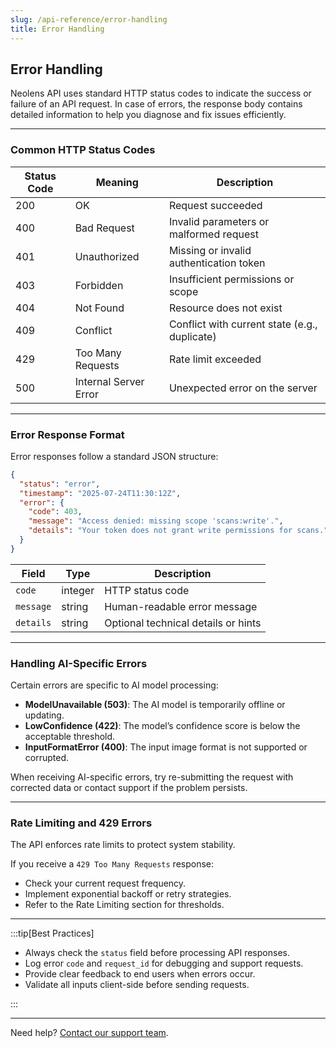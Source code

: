 ```yaml
---
slug: /api-reference/error-handling
title: Error Handling
---
```


## Error Handling

Neolens API uses standard HTTP status codes to indicate the success or failure of an API request. In case of errors, the response body contains detailed information to help you diagnose and fix issues efficiently.

---

### Common HTTP Status Codes

| Status Code | Meaning                 | Description                                    |
|-------------|-------------------------|------------------------------------------------|
| 200         | OK                      | Request succeeded                              |
| 400         | Bad Request             | Invalid parameters or malformed request        |
| 401         | Unauthorized            | Missing or invalid authentication token        |
| 403         | Forbidden               | Insufficient permissions or scope              |
| 404         | Not Found               | Resource does not exist                        |
| 409         | Conflict                | Conflict with current state (e.g., duplicate)  |
| 429         | Too Many Requests       | Rate limit exceeded                            |
| 500         | Internal Server Error   | Unexpected error on the server                 |

---

### Error Response Format

Error responses follow a standard JSON structure:

```json
{
  "status": "error",
  "timestamp": "2025-07-24T11:30:12Z",
  "error": {
    "code": 403,
    "message": "Access denied: missing scope 'scans:write'.",
    "details": "Your token does not grant write permissions for scans."
  }
}
```

| Field     | Type    | Description                         |
| --------- | ------- | ----------------------------------- |
| `code`    | integer | HTTP status code                    |
| `message` | string  | Human-readable error message        |
| `details` | string  | Optional technical details or hints |

---

### Handling AI-Specific Errors

Certain errors are specific to AI model processing:

- **ModelUnavailable (503)**: The AI model is temporarily offline or updating.
- **LowConfidence (422)**: The model’s confidence score is below the acceptable threshold.
- **InputFormatError (400)**: The input image format is not supported or corrupted.

When receiving AI-specific errors, try re-submitting the request with corrected data or contact support if the problem persists.

---

### Rate Limiting and 429 Errors

The API enforces rate limits to protect system stability.

If you receive a `429 Too Many Requests` response:

- Check your current request frequency.
- Implement exponential backoff or retry strategies.
- Refer to the Rate Limiting section for thresholds.

---

:::tip[Best Practices]

- Always check the `status` field before processing API responses.
- Log error `code` and `request_id` for debugging and support requests.
- Provide clear feedback to end users when errors occur.
- Validate all inputs client-side before sending requests.

:::

---

Need help? [Contact our support team](mailto:support@neolens.ai).
